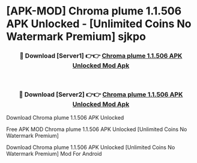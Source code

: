 # [APK-MOD] Chroma plume 1.1.506 APK Unlocked - [Unlimited Coins No Watermark Premium] sjkpo



<div align="center">
<h3>🔴 Download [Server1] 👉👉 <a href="https://momento.my/?title=Chroma_plume_1.1.506_APK_Unlocked">Chroma plume 1.1.506 APK Unlocked Mod Apk</a></h3><br>

<h3>🔴 Download [Server2] 👉👉 <a href="https://momento.my/?title=Chroma_plume_1.1.506_APK_Unlocked">Chroma plume 1.1.506 APK Unlocked Mod Apk</a></h3>
</div>



Download Chroma plume 1.1.506 APK Unlocked 

Free APK MOD Chroma plume 1.1.506 APK Unlocked [Unlimited Coins No Watermark Premium]

Download Chroma plume 1.1.506 APK Unlocked [Unlimited Coins No Watermark Premium] Mod For Android
